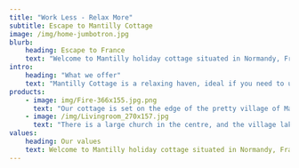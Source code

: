 ```yaml
---
title: "Work Less - Relax More"
subtitle: Escape to Mantilly Cottage
image: /img/home-jumbotron.jpg
blurb:
    heading: Escape to France
    text: "Welcome to Mantilly holiday cottage situated in Normandy, France. A peaceful, detached independent self catering French Gite (cottage) with beautiful views over surrounding fields and countryside, situated within the Normandie-Maine Regional Nature Park, in Orne,Basse-Normandie. "
intro:
    heading: "What we offer"
    text: "Mantilly Cottage is a relaxing haven, ideal if you need to unwind. Our cottage sleeps up to 4 people and is a great place to get away from it all any time of the year. A perfect retreat for couples, small families, or just on your own. "
products:
    - image: img/Fire-366x155.jpg.png
      text: "Our cottage is set on the edge of the pretty village of Mantilly, where there is a boulangerie offering freshly baked bread and pastries and a village shop. There is a small restaurant/ bar called 'Au Petit Mantilly' which does a fantastic 3 course Plat du jour at lunchtime for around 12 euros including wine and cider. It is also open in the evening for drinks. "
    - image: /img/Livingroom_270x157.jpg
      text: "There is a large church in the centre, and the village lake is within a 3 minute walk of the cottage, as well as numerous walking routes starting from the cottage and taking in the pear orchards and surrounding villages."
values:
    heading: Our values
    text: Welcome to Mantilly holiday cottage situated in Normandy, France. A peaceful, detached independent self catering French Gite (cottage) with beautiful views over surrounding fields and countryside, situated within the Normandie-Maine Regional Nature Park, in Orne,Basse-Normandie. Pets welcome. 
---
```


